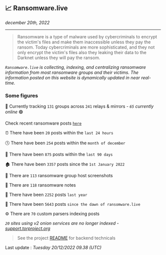 ## 📈 Ransomware.live
_december 20th, 2022_

---

> Ransomware is a type of malware used by cybercriminals to encrypt the victim's files and make them inaccessible unless they pay the ransom. Today cybercriminals are more sophisticated, and they not only encrypt the victim's files also they leaking their data to the Darknet unless they will pay the ransom.


_`Ransomware.live` is collecting, indexing, and centralizing ransomware information from most ransomware groups and their victims. The information posted on this website is dynamically updated in near real-time._

### Some figures 

🔎 Currently tracking `131` groups across `241` relays & mirrors - _`65` currently online_ 🟢

Check recent ransomware posts [`here`](recentposts.md)


⏰ There have been `20` posts within the `last 24 hours`

🕓 There have been `254` posts within the `month of december`

📅 There have been `875` posts within the `last 90 days`

🏚 There have been `3357` posts since the `1st January 2022`

📸 There are `113` ransomware group host screenshots

📝 There are `118` ransomware notes

🚀 There have been `2252` posts `last year`

🐣 There have been `5643` posts `since the dawn of ransomware.live`

⚙️ There are `70` custom parsers indexing posts

_`20` sites using v2 onion services are no longer indexed - [support.torproject.org](https://support.torproject.org/onionservices/v2-deprecation/)_

> See the project [README](https://github.com/jmousqueton/ransomwatch#readme) for backend technicals



Last update : _Tuesday 20/12/2022 09.38 (UTC)_

